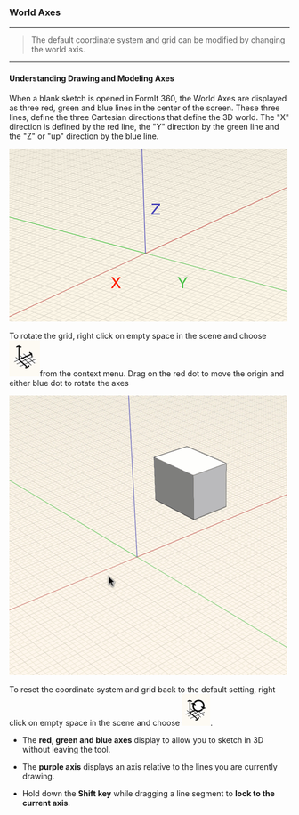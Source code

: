 ### World Axes

---
> The default coordinate system and grid can be modified by changing the world axis.

---

#### Understanding Drawing and Modeling Axes

When a blank sketch is opened in FormIt 360, the World Axes are displayed as three red, green and blue lines in the center of the screen. These three lines, define the three Cartesian directions that define the 3D world. The "X" direction is defined by the red line, the "Y" direction by the green line and the "Z" or "up" direction by the blue line.

![](images/GUID-2071F7B8-9E72-46C8-B37A-5D823E17515B-low.png)

To rotate the grid, right click on empty space in the scene and choose ![](images/GUID-D035D02F-480D-44A2-AE80-4B4FBF3A6117-low.png)from the context menu. Drag on the red dot to move the origin and either blue dot to rotate the axes

![](images/GUID-35918BD8-0867-423B-A6E6-A4960F6D6DD8-low.gif)

To reset the coordinate system and grid back to the default setting, right click on empty space in the scene and choose 
![](images/GUID-EB26F44B-70B2-404A-8A7C-57D094D888C3-low.png).

* The **red, green and blue axes** display to allow you to sketch in 3D without leaving the tool.

* The **purple axis** displays an axis relative to the lines you are currently drawing.

* Hold down the **Shift key** while dragging a line segment to **lock to the current axis**.
